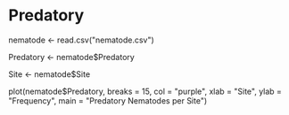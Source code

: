 # Predatory
nematode <- read.csv("nematode.csv")

Predatory <- nematode$Predatory

Site <- nematode$Site

plot(nematode$Predatory, 
     breaks = 15,
     col = "purple", 
     xlab = "Site",
     ylab = "Frequency",
     main = "Predatory Nematodes per Site")
